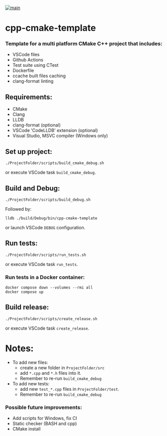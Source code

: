 [![main](https://github.com/mortinger91/cpp-cmake-template/actions/workflows/main.yml/badge.svg?branch=master)](https://github.com/mortinger91/cpp-cmake-template/actions/workflows/main.yml)

# cpp-cmake-template

### Template for a multi platform CMake C++ project that includes:

- VSCode files
- Github Actions
- Test suite using CTest
- Dockerfile
- ccache built files caching
- clang-format linting

Requirements:
--------------
- CMake
- Clang
- LLDB
- clang-format (optional)
- VSCode 'CodeLLDB' extension (optional)
- Visual Studio, MSVC compiler (Windows only)

Set up project:
--------------
    ./ProjectFolder/scripts/build_cmake_debug.sh

or execute VSCode task `build_cmake_debug`.

Build and Debug:
----------------
    ./ProjectFolder/scripts/build_debug.sh

Followed by:

    lldb ./build/Debug/bin/cpp-cmake-template

or launch VSCode `DEBUG` configuration.

Run tests:
----------
    ./ProjectFolder/scripts/run_tests.sh

or execute VSCode task `run_tests`.

### Run tests in a Docker container:

    docker compose down --volumes --rmi all
    docker compose up

Build release:
--------------
    ./ProjectFolder/scripts/create_release.sh

or execute VSCode task ```create_release```.

Notes:
=======

- To add new files: 
    - create a new folder in ```ProjectFolder/src```  
    - add ```*.cpp``` and ```*.h``` files into it.
    - Remember to re-run ```build_cmake_debug```
- To add new tests: 
    - add new ```test_*.cpp``` files in ```ProjectFolder/test```.  
    - Remember to re-run ```build_cmake_debug```

### Possible future improvements:

- Add scripts for Windows, fix CI
- Static checker (BASH and cpp)
- CMake install

